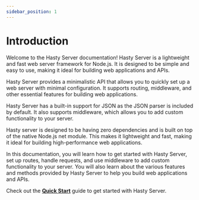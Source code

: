 ```yaml
---
sidebar_position: 1
---
```


# Introduction

Welcome to the Hasty Server documentation! Hasty Server is a lightweight and fast web server framework for Node.js. It is designed to be simple and easy to use, making it ideal for building web applications and APIs.

Hasty Server provides a minimalistic API that allows you to quickly set up a web server with minimal configuration. It supports routing, middleware, and other essential features for building web applications.

Hasty Server has a built-in support for JSON as the JSON parser is included by default. It also supports middleware, which allows you to add custom functionality to your server.

Hasty server is designed to be having zero dependencies and is built on top of the native Node.js net module. This makes it lightweight and fast, making it ideal for building high-performance web applications.

In this documentation, you will learn how to get started with Hasty Server, set up routes, handle requests, and use middleware to add custom functionality to your server. You will also learn about the various features and methods provided by Hasty Server to help you build web applications and APIs.

Check out the **[Quick Start](/docs/tutorial-basics/quick-start)** guide to get started with Hasty Server.
